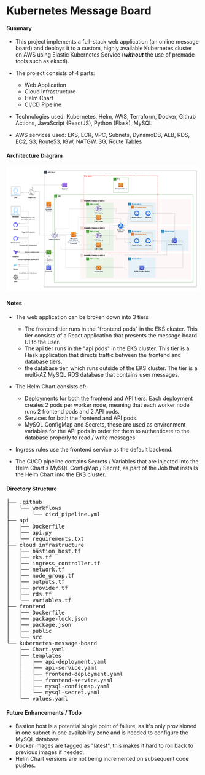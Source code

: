 # Kubernetes Message Board

#### Summary

- This project implements a full-stack web application (an online message board) and deploys it to a custom, highly available Kubernetes cluster on AWS using Elastic Kubernetes Service (***___without___*** the use of premade tools such as eksctl).  
  
- The project consists of 4 parts: 
  - Web Application
  - Cloud Infrastructure
  - Helm Chart
  - CI/CD Pipeline

- Technologies used: Kubernetes, Helm, AWS, Terraform, Docker, Github Actions, JavaScript (ReactJS), Python (Flask), MySQL  

- AWS services used: EKS, ECR, VPC, Subnets, DynamoDB, ALB, RDS, EC2, S3, Route53, IGW, NATGW, SG, Route Tables

#### Architecture Diagram

![Kubernetes Message Board Architecture](KMB_Architecture.png)

#### Notes

- The web application can be broken down into 3 tiers
  - The frontend tier runs in the "frontend pods" in the EKS cluster. This tier consists of a React application that presents the message board UI to the user.
  - The api tier runs in the "api pods" in the EKS cluster. This tier is a Flask application that directs traffic between the frontend and database tiers.
  - the database tier, which runs outside of the EKS cluster. The tier is a multi-AZ MySQL RDS database that contains user messages.
    
- The Helm Chart consists of:
  - Deployments for both the frontend and API tiers. Each deployment creates 2 pods per worker node, meaning that each worker node runs 2 frontend pods and 2 API pods.
  - Services for both the frontend and API pods.
  - MySQL ConfigMap and Secrets, these are used as environment variables for the API pods in order for them to authenticate to the database properly to read / write messages.

- Ingress rules use the frontend service as the default backend.

- The CI/CD pipeline contains Secrets / Variables that are injected into the Helm Chart's MySQL ConfigMap / Secret, as part of the Job that installs the Helm Chart into the EKS cluster.

#### Directory Structure
<pre>
├── .github
│   └── workflows
│       └── cicd_pipeline.yml
├── api
│   ├── Dockerfile
│   ├── api.py
│   └── requirements.txt
├── cloud_infrastructure
│   ├── bastion_host.tf
│   ├── eks.tf
│   ├── ingress_controller.tf
│   ├── network.tf
│   ├── node_group.tf
│   ├── outputs.tf
│   ├── provider.tf
│   ├── rds.tf
│   └── variables.tf
├── frontend
│   ├── Dockerfile
│   ├── package-lock.json
│   ├── package.json
│   ├── public
│   └── src
└── kubernetes-message-board
    ├── Chart.yaml
    ├── templates
    │   ├── api-deployment.yaml
    │   ├── api-service.yaml
    │   ├── frontend-deployment.yaml
    │   ├── frontend-service.yaml
    │   ├── mysql-configmap.yaml
    │   └── mysql-secret.yaml
    └── values.yaml
</pre>

#### Future Enhancements / Todo

- Bastion host is a potential single point of failure, as it's only provisioned in one subnet in one availability zone and is needed to configure the MySQL database.
- Docker images are tagged as "latest", this makes it hard to roll back to previous images if needed.
- Helm Chart versions are not being incremented on subsequent code pushes.
